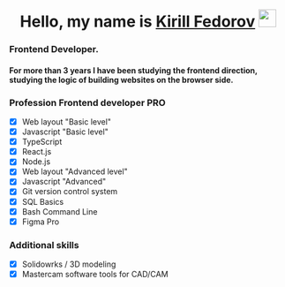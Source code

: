 <h1 align="center" >Hello, my name is <a href="" target="_blank">Kirill Fedorov</a> 
<img src="https://github.com/blackcater/blackcater/raw/main/images/Hi.gif" height="32"/></h1>
<h3 align="left"> Frontend Developer.</h3>
<h4 align="left">For more than 3 years I have been studying the frontend direction, studying the logic of building websites on the browser side.</h4>

### Profession Frontend developer PRO
- [x] Web layout "Basic level"
- [x] Javascript "Basic level"
- [x] TypeScript
- [x] React.js
- [x] Node.js
- [x] Web layout "Advanced level"
- [x] Javascript "Advanced"
- [x] Git version control system
- [x] SQL Basics
- [x] Bash Command Line
- [x] Figma Pro

### Additional skills
- [x] Solidowrks / 3D modeling
- [x] Mastercam software tools for CAD/CAM

<!--
**kirfedorov/kirfedorov** is a ✨ _special_ ✨ repository because its `README.md` (this file) appears on your GitHub profile.

Here are some ideas to get you started:

- 🔭 I’m currently working on ...
- 🌱 I’m currently learning ...
- 👯 I’m looking to collaborate on ...
- 🤔 I’m looking for help with ...
- 💬 Ask me about ...
- 📫 How to reach me: ...
- 😄 Pronouns: ...
- ⚡ Fun fact: ...
-->
